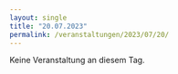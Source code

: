 ```yaml
---
layout: single
title: "20.07.2023"
permalink: /veranstaltungen/2023/07/20/
---
```


Keine Veranstaltung an diesem Tag.
